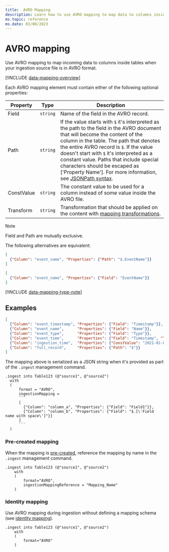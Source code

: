 ```yaml
---
title:  AVRO Mapping
description: Learn how to use AVRO mapping to map data to columns inside tables upon ingestion.
ms.topic: reference
ms.date: 03/08/2023
---
```


# AVRO mapping

Use AVRO mapping to map incoming data to columns inside tables when your ingestion source file is in AVRO format.

[!INCLUDE [data-mapping-overview](../includes/data-mapping-overview.md)]

Each AVRO mapping element must contain either of the following optional properties:

| Property   | Type   | Description                                                                                                                                                                                                                                                                                                                                                                                                                            |
|------------|--------|----------------------------------------------------------------------------------------------------------------------------------------------------------------------------------------------------------------------------------------------------------------------------------------------------------------------------------------------------------------------------------------------------------------------------------------|
| Field      | `string` | Name of the field in the AVRO record.                                                                                                                                                                                                                                                                                                                                                                                                  |
| Path       | `string` | If the value starts with `$` it's interpreted as the path to the field in the AVRO document that will become the content of the column in the table. The path that denotes the entire AVRO record is `$`. If the value doesn't start with `$` it's interpreted as a constant value. Paths that include special characters should be escaped as [\'Property Name\']. For more information, see [JSONPath syntax](../query/jsonpath.md). |
| ConstValue | `string` | The constant value to be used for a column instead of some value inside the AVRO file.                                                                                                                                                                                                                                                                                                                                                 |
| Transform  | `string` | Transformation that should be applied on the content with [mapping transformations](mappings.md#mapping-transformations).                                                                                                                                                                                                                                                                                                              |

>[!NOTE]
>
> Field and Path are mutually exclusive.
>
> The following alternatives are equivalent:
>
> ``` json
> [
>   {"Column": "event_name", "Properties": {"Path": "$.EventName"}}
> ]
> ```
>
> ``` json
> [
>   {"Column": "event_name", "Properties": {"Field": "EventName"}}
> ]
> ```

[!INCLUDE [data-mapping-type-note](../includes/data-mapping-type-note.md)]

## Examples

``` json
[
  {"Column": "event_timestamp", "Properties": {"Field": "Timestamp"}},
  {"Column": "event_name",      "Properties": {"Field": "Name"}},
  {"Column": "event_type",      "Properties": {"Field": "Type"}},
  {"Column": "event_time",      "Properties": {"Field": "Timestamp", "Transform": "DateTimeFromUnixMilliseconds"}},
  {"Column": "ingestion_time",  "Properties": {"ConstValue": "2021-01-01T10:32:00"}},
  {"Column": "full_record",     "Properties": {"Path": "$"}}
]
```

The mapping above is serialized as a JSON string when it's provided as part of the `.ingest` management command.

````kusto
.ingest into Table123 (@"source1", @"source2")
  with
  (
      format = "AVRO",
      ingestionMapping =
      ```
      [
        {"Column": "column_a", "Properties": {"Field": "Field1"}},
        {"Column": "column_b", "Properties": {"Field": "$.[\'Field name with space\']"}}
      ]
      ```
  )
````

### Pre-created mapping

When the mapping is [pre-created](create-ingestion-mapping-command.md), reference the mapping by name in the `.ingest` management command.

```kusto
.ingest into Table123 (@"source1", @"source2")
    with
    (
        format="AVRO",
        ingestionMappingReference = "Mapping_Name"
    )
```

### Identity mapping

Use AVRO mapping during ingestion without defining a mapping schema (see [identity mapping](mappings.md#identity-mapping)).

```kusto
.ingest into Table123 (@"source1", @"source2")
    with
    (
        format="AVRO"
    )
```
